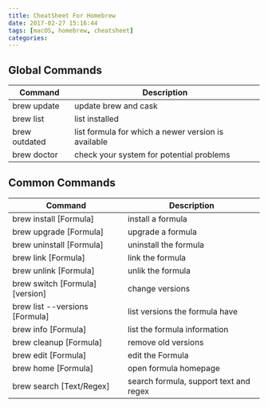 ```yaml
---
title: CheatSheet For Homebrew
date: 2017-02-27 15:16:44
tags: [macOS, homebrew, cheatsheet]
categories:
---
```


## Global Commands
|Command|Description|
|--|--|
|brew update|update brew and cask|
|brew list|list installed|
|brew outdated|list formula for which a newer version is available|
|brew doctor|check your system for potential problems|

<!-- more -->

## Common Commands
|Command|Description|
|--|--|
|brew install [Formula]|install a formula|
|brew upgrade [Formula]|upgrade a formula|
|brew uninstall [Formula]|uninstall the formula|
|brew link [Formula]|link the formula|
|brew unlink [Formula]|unlik the formula|
|brew switch [Formula] [version]|change versions|
|brew list \-\-versions [Formula]|list versions the formula have|
|brew info [Formula]|list the formula information|
|brew cleanup [Formula]|remove old versions|
|brew edit [Formula]|edit the Formula|
|brew home [Formula]|open formula homepage|
|brew search [Text/Regex]|search formula, support text and regex|
